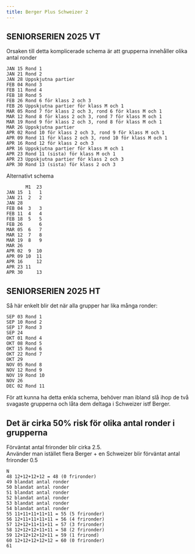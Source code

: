 ```yaml
---
title: Berger Plus Schweizer 2
---
```


## SENIORSERIEN 2025 VT

Orsaken till detta komplicerade schema är att grupperna innehåller olika antal ronder
```
JAN 15 Rond 1
JAN 21 Rond 2
JAN 28 Uppskjutna partier
FEB 04 Rond 3
FEB 11 Rond 4
FEB 18 Rond 5
FEB 26 Rond 6 för klass 2 och 3
FEB 26 Uppskjutna partier för klass M och 1
MAR 05 Rond 7 för klass 2 och 3, rond 6 för klass M och 1
MAR 12 Rond 8 för klass 2 och 3, rond 7 för klass M och 1
MAR 19 Rond 9 för klass 2 och 3, rond 8 för klass M och 1
MAR 26 Uppskjutna partier
APR 02 Rond 10 för klass 2 och 3, rond 9 för klass M och 1
APR 09 Rond 11 för klass 2 och 3, rond 10 för klass M och 1
APR 16 Rond 12 för klass 2 och 3
APR 16 Uppskjutna partier för klass M och 1
APR 23 Rond 11 (sista) för klass M och 1
APR 23 Uppskjutna partier för klass 2 och 3
APR 30 Rond 13 (sista) för klass 2 och 3
```

Alternativt schema
```
       M1  23
JAN 15  1   1
JAN 21  2   2
JAN 28 
FEB 04  3   3
FEB 11  4   4
FEB 18  5   5
FEB 26      6
MAR 05  6   7 
MAR 12  7   8 
MAR 19  8   9 
MAR 26 
APR 02  9  10
APR 09 10  11
APR 16     12
APR 23 11
APR 30     13
```

## SENIORSERIEN 2025 HT

Så här enkelt blir det när alla grupper har lika många ronder:
```
SEP 03 Rond 1
SEP 10 Rond 2
SEP 17 Rond 3
SEP 24
OKT 01 Rond 4
OKT 08 Rond 5
OKT 15 Rond 6
OKT 22 Rond 7
OKT 29
NOV 05 Rond 8
NOV 12 Rond 9 
NOV 19 Rond 10
NOV 26
DEC 02 Rond 11
```

För att kunna ha detta enkla schema, behöver man ibland slå ihop de två svagaste grupperna och låta dem deltaga i Schweizer istf Berger.

## Det är cirka 50% risk för olika antal ronder i grupperna

Förväntat antal frironder blir cirka 2.5.  
Använder man istället flera Berger + en Schweizer blir förväntat antal frironder 0.5  

```
N
48 12+12+12+12 = 48 (0 frironder)
49 blandat antal ronder
50 blandat antal ronder
51 blandat antal ronder
52 blandat antal ronder
53 blandat antal ronder
54 blandat antal ronder
55 11+11+11+11+11 = 55 (5 frironder)
56 12+11+11+11+11 = 56 (4 frironder)
57 12+12+11+11+11 = 57 (3 frironder)
58 12+12+12+11+11 = 58 (2 frironder)
59 12+12+12+12+11 = 59 (1 frirond)
60 12+12+12+12+12 = 60 (0 frironder)
61
```
